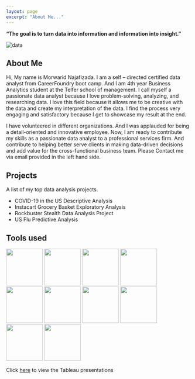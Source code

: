 ```yaml
---
layout: page
excerpt: "About Me..."
---
```


__“The goal is to turn data into information and information into insight.”__ 

![data](https://morwarid1.github.io/images/data-analytics.jpg)


## About Me
Hi, My name is Morwarid Najafizada. I am a self – directed certified data analyst from CareerFoundry boot camp. And I am 4th year Business Analytics student at the Telfer school of management. I call myself a passionate data analyst because I love problem-solving, analyzing, and researching data. I love this field because it allows me to be creative with the data and create my interpretation of the data. I find the process very engaging and satisfactory because I get to showcase my result at the end.

I have volunteered in different organizations. And I was applauded for being a detail-oriented and innovative employee. Now, I am ready to contribute my skills as a passionate data analyst to a professional services firm. And contribute to helping better serve clients in making data-driven decisions and add value for the cross-functional business team. Please Contact me via email provided in the left hand side. 


## Projects
A list of my top data analysis projects. 

- COVID-19 in the US Descriptive Analysis
- Instacart Grocery Basket Exploratory Analysis 
- Rockbuster Stealth Data Analysis Project
- US Flu Predictive Analysis

## Tools used 


<img src="https://morwarid1.github.io/images/Tools/GitHub.png" width="100"> 
<img src="https://morwarid1.github.io/images/Tools/Anaconda.png" width="100">
<img src="https://morwarid1.github.io/images/Tools/DB-Visualizer.png" width="100">
<img src="https://morwarid1.github.io/images/Tools/Microsoft-Excel.png" width="100">
<img src="https://morwarid1.github.io/images/Tools/Microsoft-Powerpoint.png" width="100">
<img src="https://morwarid1.github.io/images/Tools/pgAdmin4.png" width="100">
<img src="https://morwarid1.github.io/images/Tools/Python.png" width="100">
<img src="https://morwarid1.github.io/images/Tools/Tableau.png" width="100">
<img src="https://morwarid1.github.io/images/Tools/Pandas.png" width="100">
<img src="https://morwarid1.github.io/images/Tools/Jupyter-Notebook.png" width="100">






Click [here](https://public.tableau.com/profile/morwarid.najafizada#!/) to view the Tableau presentations

